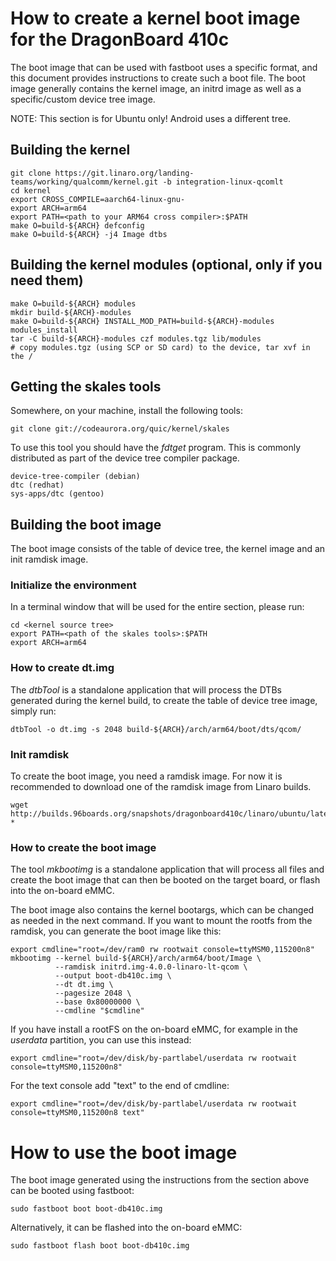 
# How to create a kernel boot image for the DragonBoard 410c

The boot image that can be used with fastboot uses a specific format, and this document provides instructions to create such a boot file. The boot image generally contains the kernel image, an initrd image as well as a specific/custom device tree image.

NOTE: This section is for Ubuntu only! Android uses a different tree.

## Building the kernel

    git clone https://git.linaro.org/landing-teams/working/qualcomm/kernel.git -b integration-linux-qcomlt
    cd kernel
    export CROSS_COMPILE=aarch64-linux-gnu-
    export ARCH=arm64
    export PATH=<path to your ARM64 cross compiler>:$PATH
    make O=build-${ARCH} defconfig
    make O=build-${ARCH} -j4 Image dtbs

## Building the kernel modules (optional, only if you need them)
    make O=build-${ARCH} modules
    mkdir build-${ARCH}-modules
    make O=build-${ARCH} INSTALL_MOD_PATH=build-${ARCH}-modules modules_install
    tar -C build-${ARCH}-modules czf modules.tgz lib/modules
    # copy modules.tgz (using SCP or SD card) to the device, tar xvf in the /

## Getting the skales tools

Somewhere, on your machine, install the following tools:

    git clone git://codeaurora.org/quic/kernel/skales 

To use this tool you should have the _fdtget_ program. This is commonly distributed as part of the device tree compiler package.

    device-tree-compiler (debian)
    dtc (redhat)
    sys-apps/dtc (gentoo)


## Building the boot image

The boot image consists of the table of device tree, the kernel image and an init ramdisk image.

### Initialize the environment

In a terminal window that will be used for the entire section, please run:

    cd <kernel source tree>
    export PATH=<path of the skales tools>:$PATH
    export ARCH=arm64

### How to create dt.img

The _dtbTool_ is a standalone application that will process the DTBs generated during the kernel build, to create the table of device tree image, simply run:

    dtbTool -o dt.img -s 2048 build-${ARCH}/arch/arm64/boot/dts/qcom/

### Init ramdisk

To create the boot image, you need a ramdisk image. For now it is recommended to download one of the ramdisk image from Linaro builds.

    wget http://builds.96boards.org/snapshots/dragonboard410c/linaro/ubuntu/latest/initrd.img-*

### How to create the boot image

The tool _mkbootimg_ is a standalone application that will process all files and create the boot image that can then be booted on the target board, or flash into the on-board eMMC.

The boot image also contains the kernel bootargs, which can be changed as needed in the next command. If you want to mount the rootfs from the ramdisk, you can generate the boot image like this:

    export cmdline="root=/dev/ram0 rw rootwait console=ttyMSM0,115200n8"
    mkbootimg --kernel build-${ARCH}/arch/arm64/boot/Image \
              --ramdisk initrd.img-4.0.0-linaro-lt-qcom \
              --output boot-db410c.img \
              --dt dt.img \
              --pagesize 2048 \
              --base 0x80000000 \
              --cmdline "$cmdline"

If you have install a rootFS on the on-board eMMC, for example in the _userdata_ partition, you can use this instead:

    export cmdline="root=/dev/disk/by-partlabel/userdata rw rootwait console=ttyMSM0,115200n8"

For the text console add "text" to the end of cmdline:

    export cmdline="root=/dev/disk/by-partlabel/userdata rw rootwait console=ttyMSM0,115200n8 text"

# How to use the boot image

The boot image generated using the instructions from the section above can be booted using fastboot:

    sudo fastboot boot boot-db410c.img

Alternatively, it can be flashed into the on-board eMMC:

    sudo fastboot flash boot boot-db410c.img